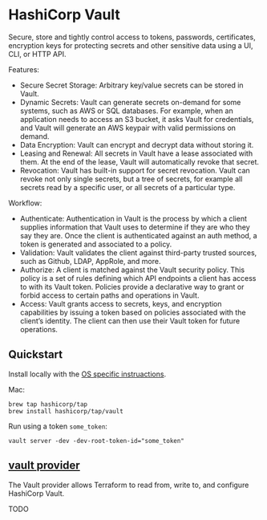 # HashiCorp Vault

Secure, store and tightly control access to tokens, passwords, certificates, encryption keys for protecting secrets and other sensitive data using a UI, CLI, or HTTP API.

Features:
- Secure Secret Storage: Arbitrary key/value secrets can be stored in Vault.
- Dynamic Secrets: Vault can generate secrets on-demand for some systems, such as AWS or SQL databases. For example, when an application needs to access an S3 bucket, it asks Vault for credentials, and Vault will generate an AWS keypair with valid permissions on demand.
- Data Encryption: Vault can encrypt and decrypt data without storing it.
- Leasing and Renewal: All secrets in Vault have a lease associated with them. At the end of the lease, Vault will automatically revoke that secret.
- Revocation: Vault has built-in support for secret revocation. Vault can revoke not only single secrets, but a tree of secrets, for example all secrets read by a specific user, or all secrets of a particular type.

Workflow:
- Authenticate: Authentication in Vault is the process by which a client supplies information that Vault uses to determine if they are who they say they are. Once the client is authenticated against an auth method, a token is generated and associated to a policy.
- Validation: Vault validates the client against third-party trusted sources, such as Github, LDAP, AppRole, and more.
- Authorize: A client is matched against the Vault security policy. This policy is a set of rules defining which API endpoints a client has access to with its Vault token. Policies provide a declarative way to grant or forbid access to certain paths and operations in Vault.
- Access: Vault grants access to secrets, keys, and encryption capabilities by issuing a token based on policies associated with the client’s identity. The client can then use their Vault token for future operations.

## Quickstart

Install locally with the [OS specific instruactions](https://developer.hashicorp.com/vault/tutorials/getting-started/getting-started-install).

Mac:
```
brew tap hashicorp/tap
brew install hashicorp/tap/vault
```

Run using a token `some_token`:
```
vault server -dev -dev-root-token-id="some_token"
```

## [vault provider](https://registry.terraform.io/providers/hashicorp/vault/latest/docs)

The Vault provider allows Terraform to read from, write to, and configure HashiCorp Vault.

TODO

